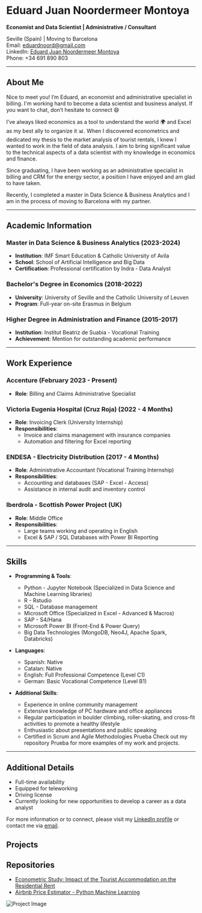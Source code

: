 # Eduard Juan Noordermeer Montoya

**Economist and Data Scientist | Administrative / Consultant**

Seville (Spain) | Moving to Barcelona  
Email: [eduardnoord@gmail.com](mailto:eduardnoord@gmail.com)  
LinkedIn: [Eduard Juan Noordermeer Montoya](https://www.linkedin.com/in/eduard-juan-noordermeer-montoya-513179107/)  
Phone: +34 691 890 803  

---

## About Me

Nice to meet you! I’m Eduard, an economist and administrative specialist in billing. I'm working hard to become a data scientist and business analyst. If you want to chat, don’t hesitate to connect 😄

I’ve always liked economics as a tool to understand the world 🌍 and Excel as my best ally to organize it 📊. When I discovered econometrics and dedicated my thesis to the market analysis of tourist rentals, I knew I wanted to work in the field of data analysis. I aim to bring significant value to the technical aspects of a data scientist with my knowledge in economics and finance.

Since graduating, I have been working as an administrative specialist in billing and CRM for the energy sector, a position I have enjoyed and am glad to have taken.

Recently, I completed a master in Data Science & Business Analytics and I am in the process of moving to Barcelona with my partner.

---

## Academic Information

### Master in Data Science & Business Analytics (2023-2024)
- **Institution**: IMF Smart Education & Catholic University of Avila
- **School**: School of Artificial Intelligence and Big Data
- **Certification**: Professional certification by Indra - Data Analyst

### Bachelor's Degree in Economics (2018-2022)
- **University**: University of Seville and the Catholic University of Leuven
- **Program**: Full-year on-site Erasmus in Belgium

### Higher Degree in Administration and Finance (2015-2017)
- **Institution**: Institut Beatriz de Suabia - Vocational Training
- **Achievement**: Mention for outstanding academic performance

---

## Work Experience

### Accenture (February 2023 - Present)
- **Role**: Billing and Claims Administrative Specialist

### Victoria Eugenia Hospital (Cruz Roja) (2022 - 4 Months)
- **Role**: Invoicing Clerk (University Internship)
- **Responsibilities**:
  - Invoice and claims management with insurance companies
  - Automation and filtering for Excel reporting

### ENDESA - Electricity Distribution (2017 - 4 Months)
- **Role**: Administrative Accountant (Vocational Training Internship)
- **Responsibilities**:
  - Accounting and databases (SAP - Excel - Access)
  - Assistance in internal audit and inventory control

### Iberdrola - Scottish Power Project (UK)
- **Role**: Middle Office
- **Responsibilities**:
  - Large teams working and operating in English
  - Excel & SAP / SQL Databases with Power BI Reporting

---

## Skills

- **Programming & Tools**:
  - Python - Jupyter Notebook (Specialized in Data Science and Machine Learning libraries)
  - R - Rstudio
  - SQL - Database management
  - Microsoft Office (Specialized in Excel - Advanced & Macros)
  - SAP - S4/Hana
  - Microsoft Power BI (Front-End & Power Query)
  - Big Data Technologies (MongoDB, Neo4J, Apache Spark, Databricks)

- **Languages**:
  - Spanish: Native
  - Catalan: Native
  - English: Full Professional Competence (Level C1)
  - German: Basic Vocational Competence (Level B1)

- **Additional Skills**:
  - Experience in online community management
  - Extensive knowledge of PC hardware and office appliances
  - Regular participation in boulder climbing, roller-skating, and cross-fit activities to promote a healthy lifestyle
  - Enthusiastic about presentations and public speaking
  - Certified in Scrum and Agile Methodologies
Prueba
Check out my repository Prueba for more examples of my work and projects.
---

## Additional Details

- Full-time availability
- Equipped for teleworking
- Driving license
- Currently looking for new opportunities to develop a career as a data analyst

For more information or to connect, please visit my [LinkedIn profile](https://www.linkedin.com/in/eduard-juan-noordermeer-montoya-513179107/) or contact me via [email](mailto:eduardnoord@gmail.com).
## Projects
## Repositories
- [Econometric Study: Impact of the Tourist Accommodation on the Residential Rent](https://github.com/EduardNoord/Econometric-study.-Impact-of-the-tourist-accommodation-on-the-residential-rent)
- [Airbnb Price Estimator - Python Machine Learning](https://github.com/EduardNoord/Airbnb-price-estimator---Python-Machine-Learning)

![Project Image](https://via.placeholder.com/600x400.png?text=Project+Image)
<!--
**EduardNoord/EduardNoord** is a ✨ _special_ ✨ repository because its `README.md` (this file) appears on your GitHub profile.

Here are some ideas to get you started:

- 🔭 I’m currently working on ...
- 🌱 I’m currently learning ...
- 👯 I’m looking to collaborate on ...
- 🤔 I’m looking for help with ...
- 💬 Ask me about ...
- 📫 How to reach me: ...
- 😄 Pronouns: ...
- ⚡ Fun fact: ...
-->
